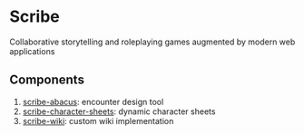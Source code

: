 # Scribe
Collaborative storytelling and roleplaying games augmented by modern web applications

## Components

 1. [scribe-abacus](https://github.com/jmlane/scribe-abacus): encounter design tool
 2. [scribe-character-sheets](https://github.com/jmlane/scribe-character-sheet): dynamic character sheets
 3. [scribe-wiki](https://github.com/jmlane/scribe-wiki): custom wiki implementation

